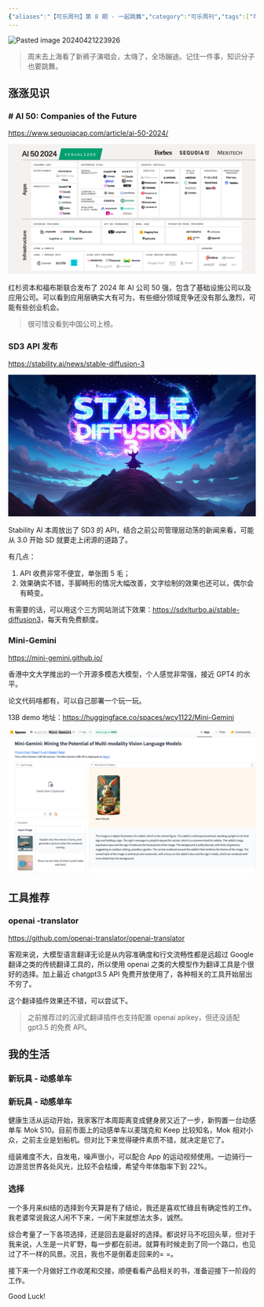 ```yaml
---
{"aliases":"【可乐周刊】第 8 期 - 一起跳舞","category":"可乐周刊","tags":["可乐周刊"],"status":"published","link":"NA","date created":"2024-04-21 Sun 21:42:27","date modified":"2024-04-21 Sun 22:44:54","dg-publish":true,"permalink":"/Blog/Weekly/【可乐周刊】第 8 期 - 一起跳舞/","dgPassFrontmatter":true,"noteIcon":"1","created":"2024-04-21T21:42:27.199+08:00","updated":"2024-04-21T22:44:56.832+08:00"}
---
```


![Pasted image 20240421223926](https://github.com/Yunz93/PicRepo/raw/main/image/%E6%96%B0%E8%A3%A4%E5%AD%90%E4%B8%8A%E6%B5%B7%E6%BC%94%E5%94%B1%E4%BC%9A.png)
>周末去上海看了新裤子演唱会，太嗨了，全场蹦迪。记住一件事，知识分子也要跳舞。

## 涨涨见识

### # AI 50: Companies of the Future

<https://www.sequoiacap.com/article/ai-50-2024/>

![Pasted image 20240421221235](https://github.com/Yunz93/PicRepo/raw/main/image/AI.png)

红杉资本和福布斯联合发布了 2024 年 AI 公司 50 强，包含了基础设施公司以及应用公司。可以看到应用层确实大有可为，有些细分领域竞争还没有那么激烈，可能有些创业机会。

>很可惜没看到中国公司上榜。

### SD3 API 发布

<https://stability.ai/news/stable-diffusion-3>

![Pasted image 20240421222059](https://github.com/Yunz93/PicRepo/raw/main/image/sd3.png)

Stability AI 本周放出了 SD3 的 API，结合之前公司管理层动荡的新闻来看，可能从 3.0 开始 SD 就要走上闭源的道路了。

有几点：
1. API 收费非常不便宜，单张图 5 毛；
2. 效果确实不错，手脚畸形的情况大幅改善，文字绘制的效果也还可以，偶尔会有畸变。

有需要的话，可以用这个三方网站测试下效果：<https://sdxlturbo.ai/stable-diffusion3>，每天有免费额度。

### Mini-Gemini

<https://mini-gemini.github.io/>

香港中文大学推出的一个开源多模态大模型，个人感觉非常强，接近 GPT4 的水平。

论文代码啥都有，可以自己部署一个玩一玩。

13B demo 地址：<https://huggingface.co/spaces/wcy1122/Mini-Gemini>

![Pasted image 20240421223620](https://github.com/Yunz93/PicRepo/raw/main/image/mini-gemini.png)

## 工具推荐

### openai -translator

<https://github.com/openai-translator/openai-translator>

客观来说，大模型语言翻译无论是从内容准确度和行文流畅性都是远超过 Google 翻译之类的传统翻译工具的，所以使用 openai 之类的大模型作为翻译工具是个很好的选择。加上最近 chatgpt3.5 API 免费开放使用了，各种相关的工具开始层出不穷了。

这个翻译插件效果还不错，可以尝试下。

>之前推荐过的沉浸式翻译插件也支持配置 openai apikey，但还没适配 gpt3.5 的免费 API。

## 我的生活

### 新玩具 - 动感单车

### 新玩具 - 动感单车

健康生活从运动开始，我家客厅本周距离变成健身房又近了一步，新购置一台动感单车 Mok S10。目前市面上的动感单车以麦瑞克和 Keep 比较知名，Mok 相对小众，之前主业是划船机。但对比下来觉得硬件素质不错，就决定是它了。

组装难度不大，自发电，噪声很小，可以配合 App 的运动视频使用。一边骑行一边游览世界各处风光，比较不会枯燥，希望今年体脂率下到 22%。

### 选择

一个多月来纠结的选择到今天算是有了结论，我还是喜欢忙碌且有确定性的工作。我老婆常说我这人闲不下来，一闲下来就想法太多，诚然。

综合考量了一下各项选择，还是回去是最好的选择。都说好马不吃回头草，但对于我来说，人生是一片旷野，每一步都在前进。就算有时候走到了同一个路口，也见过了不一样的风景。况且，我也不是倒着走回来的= =。

接下来一个月做好工作收尾和交接，顺便看看产品相关的书，准备迎接下一阶段的工作。

Good Luck!
